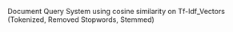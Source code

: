 Document Query System using cosine similarity on Tf-Idf_Vectors (Tokenized, Removed Stopwords, Stemmed)

